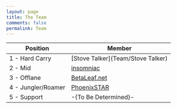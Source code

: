 ```yaml
---
layout: page
title: The Team
comments: false
permalink: Team
---
```


|Position|Member|
|---|---|
|1 - Hard Carry|[Stove Talker](Team/Stove Talker)|
|2 - Mid|[insomniac](Team/insomniac)|
|3 - Offlane|[BetaLeaf.net](Team/BetaLeaf.net)|
|4 - Jungler/Roamer|[PhoenixSTAR](Team/PhoenixSTAR)|
|5 - Support|-{To Be Determined}-|
